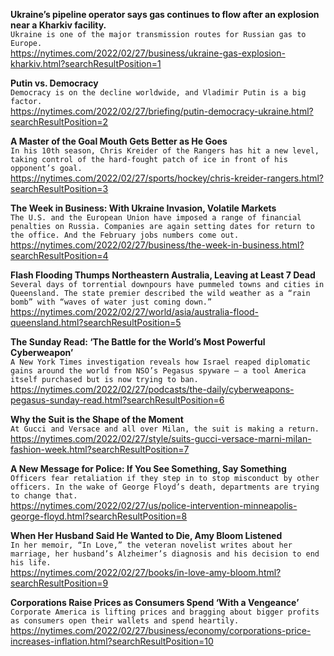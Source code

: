 **Ukraine’s pipeline operator says gas continues to flow after an explosion near a Kharkiv facility.**\
`Ukraine is one of the major transmission routes for Russian gas to Europe.`\
https://nytimes.com/2022/02/27/business/ukraine-gas-explosion-kharkiv.html?searchResultPosition=1

**Putin vs. Democracy**\
`Democracy is on the decline worldwide, and Vladimir Putin is a big factor.`\
https://nytimes.com/2022/02/27/briefing/putin-democracy-ukraine.html?searchResultPosition=2

**A Master of the Goal Mouth Gets Better as He Goes**\
`In his 10th season, Chris Kreider of the Rangers has hit a new level, taking control of the hard-fought patch of ice in front of his opponent’s goal.`\
https://nytimes.com/2022/02/27/sports/hockey/chris-kreider-rangers.html?searchResultPosition=3

**The Week in Business: With Ukraine Invasion, Volatile Markets**\
`The U.S. and the European Union have imposed a range of financial penalties on Russia. Companies are again setting dates for return to the office. And the February jobs numbers come out.`\
https://nytimes.com/2022/02/27/business/the-week-in-business.html?searchResultPosition=4

**Flash Flooding Thumps Northeastern Australia, Leaving at Least 7 Dead**\
`Several days of torrential downpours have pummeled towns and cities in Queensland. The state premier described the wild weather as a “rain bomb” with “waves of water just coming down.”`\
https://nytimes.com/2022/02/27/world/asia/australia-flood-queensland.html?searchResultPosition=5

**The Sunday Read: ‘The Battle for the World’s Most Powerful Cyberweapon’**\
`A New York Times investigation reveals how Israel reaped diplomatic gains around the world from NSO’s Pegasus spyware — a tool America itself purchased but is now trying to ban.`\
https://nytimes.com/2022/02/27/podcasts/the-daily/cyberweapons-pegasus-sunday-read.html?searchResultPosition=6

**Why the Suit is the Shape of the Moment**\
`At Gucci and Versace and all over Milan, the suit is making a return.`\
https://nytimes.com/2022/02/27/style/suits-gucci-versace-marni-milan-fashion-week.html?searchResultPosition=7

**A New Message for Police: If You See Something, Say Something**\
`Officers fear retaliation if they step in to stop misconduct by other officers. In the wake of George Floyd’s death, departments are trying to change that.`\
https://nytimes.com/2022/02/27/us/police-intervention-minneapolis-george-floyd.html?searchResultPosition=8

**When Her Husband Said He Wanted to Die, Amy Bloom Listened**\
`In her memoir, “In Love,” the veteran novelist writes about her marriage, her husband’s Alzheimer’s diagnosis and his decision to end his life.`\
https://nytimes.com/2022/02/27/books/in-love-amy-bloom.html?searchResultPosition=9

**Corporations Raise Prices as Consumers Spend ‘With a Vengeance’**\
`Corporate America is lifting prices and bragging about bigger profits as consumers open their wallets and spend heartily.`\
https://nytimes.com/2022/02/27/business/economy/corporations-price-increases-inflation.html?searchResultPosition=10

